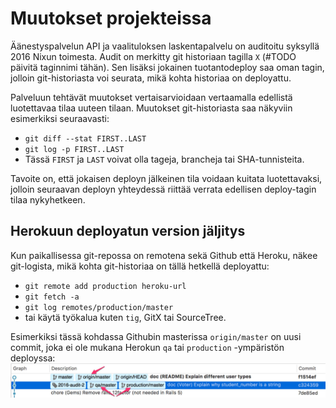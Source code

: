 # Muutokset projekteissa

Äänestyspalvelun API ja vaalituloksen laskentapalvelu on auditoitu
syksyllä 2016 Nixun toimesta. Audit on merkitty git historiaan tagilla `X`
(#TODO päivitä taginnimi tähän). Sen lisäksi jokainen tuotantodeploy
saa oman tagin, jolloin git-historiasta voi seurata, mikä kohta
historiaa on deployattu.

Palveluun tehtävät muutokset vertaisarvioidaan vertaamalla edellistä
luotettavaa tilaa uuteen tilaan. Muutokset git-historiasta saa näkyviin
esimerkiksi seuraavasti:

- `git diff --stat FIRST..LAST`
- `git log -p FIRST..LAST`
- Tässä `FIRST` ja `LAST` voivat olla tageja, brancheja tai SHA-tunnisteita.

Tavoite on, että jokaisen deployn jälkeinen tila voidaan kuitata luotettavaksi,
jolloin seuraavan deployn yhteydessä riittää verrata edellisen deploy-tagin
tilaa nykyhetkeen.

## Herokuun deployatun version jäljitys

Kun paikallisessa git-repossa on remotena sekä Github että Heroku, näkee
git-logista, mikä kohta git-historiaa on tällä hetkellä deployattu:
- `git remote add production heroku-url`
- `git fetch -a`
- `git log remotes/production/master`
- tai käytä työkalua kuten `tig`, GitX tai SourceTree.

Esimerkiksi tässä kohdassa Githubin masterissa `origin/master` on uusi commit,
joka ei ole mukana Herokun `qa` tai `production` -ympäristön deployssa:
  ![Track Git remotes](../git/track-remotes.jpg)
